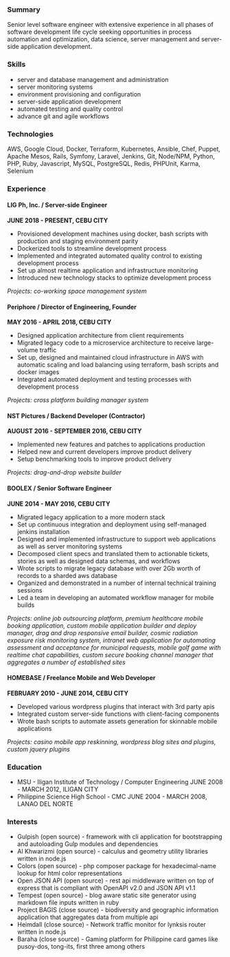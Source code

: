 ### Summary

Senior level software engineer with extensive experience in all phases of software development life cycle seeking opportunities in process automation and optimization, data science, server management and server-side application development.


### Skills

- server and database management and administration
- server monitoring systems
- environment provisioning and configuration
- server-side application development
- automated testing and quality control
- advance git and agile workflows


### Technologies

AWS, Google Cloud, Docker, Terraform, Kubernetes, Ansible, Chef, Puppet, Apache Mesos, Rails, Symfony, Laravel, Jenkins, Git, Node/NPM, Python, PHP, Ruby, Javascript, MySQL, PostgreSQL, Redis, PHPUnit, Karma, Selenium

### Experience

#### LIG Ph, Inc. / Server-side Engineer
**JUNE 2018 - PRESENT,  CEBU CITY**
- Provisioned development machines using docker, bash scripts with production and staging environment parity
- Dockerized tools to streamline development process
- Implemented and integrated automated quality control to existing development process
- Set up almost realtime application and infrastructure monitoring
- Introduced new technology stacks to optimize development process

*Projects: co-working space management system*

#### Periphore / Director of Engineering, Founder
**MAY 2016 - APRIL 2018,  CEBU CITY**
- Designed application architecture from client requirements
- Migrated legacy code to a microservice architecture to receive large-volume traffic
- Set up, designed and maintained cloud infrastructure in AWS with automatic scaling and load balancing using terraform, bash scripts and docker images
- Integrated automated deployment and testing processes with development process

*Projects: cross platform building manager system*

#### NST Pictures / Backend Developer (Contractor)
**AUGUST 2016 - SEPTEMBER 2016,  CEBU CITY**
- Implemented new features and patches to applications production
- Helped new and current developers improve product delivery
- Setup benchmarking tools to improve product delivery

*Projects: drag-and-drop website builder*

#### BOOLEX / Senior Software Engineer
**JUNE 2014 - MAY 2016,  CEBU CITY**
- Migrated legacy application to a more modern stack
- Set up continuous integration and deployment using self-managed jenkins installation
- Designed and implemented infrastructure to support web applications as well as server monitoring systems
- Decomposed client specs and translated them to actionable tickets, stories as well as designed data schemas, and workflows
- Wrote  scripts to migrate legacy database with over 2Gb worth of records to a sharded aws database
- Organized and demonstrated in a number of internal technical training sessions
- Led a team in developing an automated workflow manager for mobile builds

*Projects: online job outsourcing platform, premium healthcare mobile booking application, custom mobile application builder and deploy manager, drag and drop responsive email builder, cosmic radiation exposure risk monitoring system, intranet web application for automating assessment and acceptance for municipal requests, mobile golf game with realtime chat capabilities, custom secure booking channel manager that aggregates a number of established sites*

#### HOMEBASE / Freelance Mobile and Web Developer
**FEBRUARY 2010 - JUNE 2014,  CEBU CITY**
- Developed various wordpress plugins that interact with 3rd party apis
- Integrated custom server-side functions with client-facing components
- Wrote bash scripts to automate assets generation for skinnable mobile applications

*Projects: casino mobile app reskinning, wordpress blog sites and plugins, custom jquery plugins*

### Education

- MSU - Iligan Institute of Technology / Computer Engineering
JUNE 2008 - MARCH 2012,  ILIGAN CITY
- Philippine Science High School - CMC
JUNE 2004 - MARCH 2008,  LANAO DEL NORTE

### Interests

- Gulpish (open source) - framework with cli application  for bootstrapping and autoloading Gulp modules and dependencies
- Al Khwarizmi (open source) - calculus and geometry utility libraries written in node.js
- Colors (open source) - php composer package for hexadecimal-name lookup for html color representations
- Open JSON API (open source) - rest api middleware written on top of express that is compliant with OpenAPI v2.0 and JSON API v1.1
- Tempest (open source) - blog aware static site generator using markdown file inputs written in ruby
- Project BAGIS (close source) - biodiversity and geographic information application that aggregates data from multiple api
- Heimdall (close source) - Network traffic monitor for lynksis router written in node.js
- Baraha (close source) - Gaming platform for Philippine card games like pusoy-dos, tong-its, first three among others
